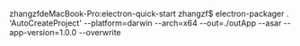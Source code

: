 zhangzfdeMacBook-Pro:electron-quick-start zhangzf$ electron-packager . 'AutoCreateProject' --platform=darwin --arch=x64 --out=./outApp --asar --app-version=1.0.0 --overwrite